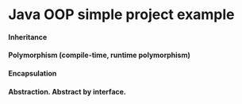# Java OOP simple project example
#### Inheritance
#### Polymorphism (compile-time, runtime polymorphism)
#### Encapsulation
#### Abstraction. Abstract by interface.
